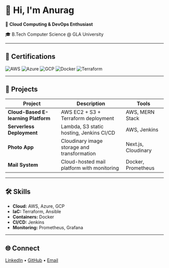 # 👋 Hi, I'm Anurag

🚀 **Cloud Computing & DevOps Enthusiast**

🎓 B.Tech Computer Science @ GLA University

---

## 🌟 Certifications

![AWS](https://img.shields.io/badge/AWS-Cloud-orange)
![Azure](https://img.shields.io/badge/Azure-Cloud-blue)
![GCP](https://img.shields.io/badge/GCP-Cloud-yellow)
![Docker](https://img.shields.io/badge/Docker-Containerization-blue)
![Terraform](https://img.shields.io/badge/Terraform-IaC-purple)

---

## 💼 Projects

| Project | Description | Tools |
|---------|-------------|-------|
| **Cloud-Based E-learning Platform** | AWS EC2 + S3 + Terraform deployment | AWS, MERN Stack |
| **Serverless Deployment** | Lambda, S3 static hosting, Jenkins CI/CD | AWS, Jenkins |
| **Photo App** | Cloudinary image storage and transformation | Next.js, Cloudinary |
| **Mail System** | Cloud-hosted mail platform with monitoring | Docker, Prometheus |

---

## 🛠️ Skills

- **Cloud:** AWS, Azure, GCP
- **IaC:** Terraform, Ansible
- **Containers:** Docker
- **CI/CD:** Jenkins
- **Monitoring:** Prometheus, Grafana

---

## 🌐 Connect

[LinkedIn](https://www.linkedin.com/in/anurag-561a772b4/) • [GitHub](https://github.com/AnuragRajput-cyber) • [Email](mailto:anuragrajput1226@gmail.com)
